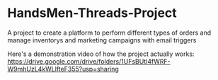# HandsMen-Threads-Project
A project to create a platform to perform different types of orders and manage inventorys and marketing campaigns with email triggers

Here's a demonstration video of how the project actually works:
https://drive.google.com/drive/folders/1UFsBUtl4fWRF-W9mhUzL4kWLlfteF355?usp=sharing
